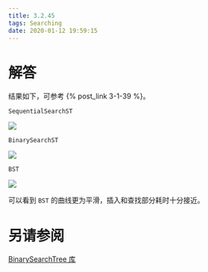 ```yaml
---
title: 3.2.45
tags: Searching
date: 2020-01-12 19:59:15
---
```


# 解答

结果如下，可参考 {% post_link 3-1-39 %}。

`SequentialSearchST`

![](./1.png)

`BinarySearchST`

![](./2.png)

`BST`

![](./3.png)

可以看到 `BST` 的曲线更为平滑，插入和查找部分耗时十分接近。

# 另请参阅

[BinarySearchTree 库](https://github.com/ikesnowy/Algorithms-4th-Edition-in-Csharp/tree/master/3%20Searching/3.2/BinarySearchTree)